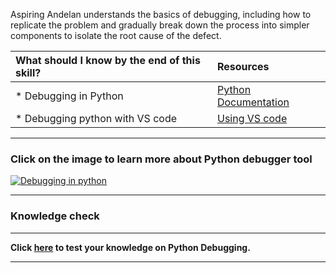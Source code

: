 Aspiring Andelan understands the basics of debugging, including how to replicate the problem and gradually break down the process into simpler components to isolate the root cause of the defect.


| What should I know by the end of this skill?   |      Resources      |
|:-------------|:------------------|
| * Debugging in Python|[Python Documentation](https://docs.python.org/3.2/library/pdb.html)|
| * Debugging python with VS code| [Using VS code](https://code.visualstudio.com/docs/python/debugging) |

-------------
### **Click on the image to learn more about Python debugger tool**

[![Debugging in python](http://3.bp.blogspot.com/_if8QouXbicI/TChSyMYoYxI/AAAAAAAAC0c/WJZtjYVoouY/s1600/python-pdb.bmp)](https://www.youtube.com/watch?v=7Vmik1M_ry0 "Debugging in python")

-------------
### **Knowledge check**
-----------------------
**Click [here](https://goo.gl/forms/Dl8bnI1i1EmgNcOl1) to test your knowledge on Python Debugging.**

-------------
